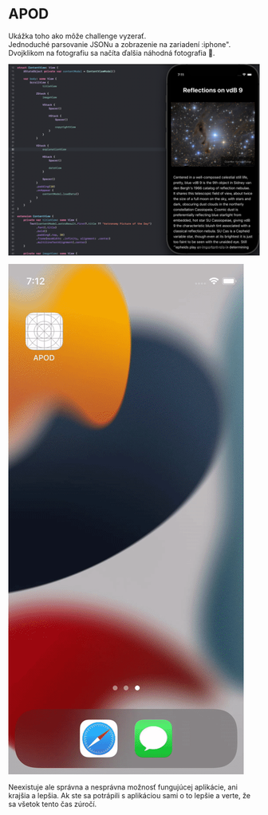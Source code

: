 # APOD

Ukážka toho ako môže challenge vyzerať.  
Jednoduché parsovanie JSONu a zobrazenie na zariadení :iphone".  
Dvojklikom na fotografiu sa načíta ďalšia náhodná fotografia :milky_way:.  

![APOD Screenshot](https://github.com/pavelsurovy/APOD/blob/main/APOD%20screenshot.png)

![APOD Screen Record](https://github.com/pavelsurovy/APOD/blob/main/APOD%20recording.gif)

Neexistuje ale správna a nesprávna možnosť fungujúcej aplikácie, ani krajšia a lepšia. Ak ste sa potrápili s aplikáciou sami o to lepšie a verte, že sa všetok tento čas zúročí.
